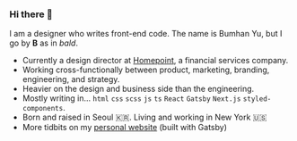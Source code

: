 ### Hi there 👋

I am a designer who writes front-end code. The name is Bumhan Yu, but I go by **B** as in _bald_.

- Currently a design director at [Homepoint](https://www.homepointfinancial.com), a financial services company.
- Working cross-functionally between product, marketing, branding, engineering, and strategy.
- Heavier on the design and business side than the engineering.
- Mostly writing in... `html` `css` `scss` `js` `ts` `React` `Gatsby` `Next.js` `styled-components`.
- Born and raised in Seoul 🇰🇷. Living and working in New York 🇺🇸
- More tidbits on my [personal website](https://bald.design) (built with Gatsby)

